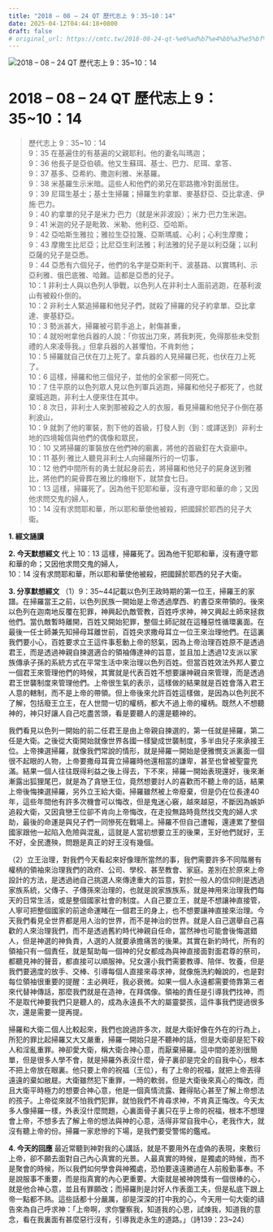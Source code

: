 ```yaml
---
title: "2018 – 08 – 24 QT 歷代志上 9：35~10：14"
date: 2025-04-12T04:44:18+0800
draft: false
# original_url: https://cmtc.tw/2018-08-24-qt-%e6%ad%b7%e4%bb%a3%e5%bf%97%e4%b8%8a-9%ef%bc%9a3510%ef%bc%9a14
---
```


![2018 – 08 – 24 QT 歷代志上 9：35\~10：14](/images/qt.jpg   "2018 – 08 – 24 QT 歷代志上 9：35\~10：14")

# 2018 – 08 – 24 QT 歷代志上 9：35\~10：14

> 歷代志上 9：35\~10：14  
> 9：35 在基遍住的有基遍的父親耶利。他的妻名叫瑪迦；  
> 9：36 他長子是亞伯頓。他又生蘇珥、基士、巴力、尼珥、拿答、  
> 9：37 基多、亞希約、撒迦利雅、米基羅。  
> 9：38 米基羅生示米暗。這些人和他們的弟兄在耶路撒冷對面居住。  
> 9：39 尼珥生基士；基士生掃羅；掃羅生約拿單、麥基舒亞、亞比拿達、伊施‧巴力。  
> 9：40 約拿單的兒子是米力‧巴力（就是米非波設）；米力‧巴力生米迦。  
> 9：41 米迦的兒子是毗敦、米勒、他利亞、亞哈斯。  
> 9：42 亞哈斯生雅拉；雅拉生亞拉篾、亞斯瑪威、心利；心利生摩撒；  
> 9：43 摩撒生比尼亞；比尼亞生利法雅；利法雅的兒子是以利亞薩；以利亞薩的兒子是亞悉。  
> 9：44 亞悉有六個兒子，他們的名字是亞斯利干、波基路、以實瑪利、示亞利雅、俄巴底雅、哈難。這都是亞悉的兒子。  
> 10：1 非利士人與以色列人爭戰，以色列人在非利士人面前逃跑，在基利波山有被殺仆倒的。  
> 10：2 非利士人緊追掃羅和他兒子們，就殺了掃羅的兒子約拿單、亞比拿達、麥基舒亞。  
> 10：3 勢派甚大，掃羅被弓箭手追上，射傷甚重，  
> 10：4 就吩咐拿他兵器的人說：「你拔出刀來，將我刺死，免得那些未受割禮的人來凌辱我。」但拿兵器的人甚懼怕，不肯刺他；  
> 10：5 掃羅就自己伏在刀上死了。拿兵器的人見掃羅已死，也伏在刀上死了。  
> 10：6 這樣，掃羅和他三個兒子，並他的全家都一同死亡。  
> 10：7 住平原的以色列眾人見以色列軍兵逃跑，掃羅和他兒子都死了，也就棄城逃跑，非利士人便來住在其中。  
> 10：8 次日，非利士人來剝那被殺之人的衣服，看見掃羅和他兒子仆倒在基利波山，  
> 10：9 就剝了他的軍裝，割下他的首級，打發人到（到：或譯送到）非利士地的四境報信與他們的偶像和眾民，  
> 10：10 又將掃羅的軍裝放在他們神的廟裏，將他的首級釘在大袞廟中。  
> 10：11 基列‧雅比人聽見非利士人向掃羅所行的一切事，  
> 10：12 他們中間所有的勇士就起身前去，將掃羅和他兒子的屍身送到雅比，將他們的屍骨葬在雅比的橡樹下，就禁食七日。  
> 10：13 這樣，掃羅死了。因為他干犯耶和華，沒有遵守耶和華的命；又因他求問交鬼的婦人，  
> 10：14 沒有求問耶和華，所以耶和華使他被殺，把國歸於耶西的兒子大衛。

**1. 經文誦讀**

**2.  今天默想經文**
代上 10：13 這樣，掃羅死了。因為他干犯耶和華，沒有遵守耶和華的命；又因他求問交鬼的婦人，  
10：14 沒有求問耶和華，所以耶和華使他被殺，把國歸於耶西的兒子大衛。

**3. 分享默想經文**
（1）9：35\~44記載以色列王政時期的第一位王，掃羅王的家譜。在掃羅當王之前，以色列民族一開始是上帝透過摩西、約書亞來帶領的。後來以色列在迦南地反覆在犯罪，神興起仇敵管教，百姓呼求神，神又興起土師來拯救他們。當仇敵暫時離開，百姓又開始犯罪，整個土師記就在這種惡性循環裏面。在最後一任士師兼先知掃母耳離世前，百姓央求撒母耳立一位王來治理他們。在這裏我們要小心，百姓要求立王這件事惹動上帝的怒氣，因為上帝治理百姓原不是透過君王，而是透過神親自揀選適合的領袖傳達神的旨意，並且加上透過12支派以家族傳承子孫的系統方式在平常生活中來治理以色列百姓。但當百姓效法外邦人要立一個君王來管理他們的時候，其實就是代表百姓不想要讓神親自來管理，而是透過君王世襲制度來管理他們。上帝很生氣的表示，這樣做的結果就是百姓會落入君王人意的轄制，而不是上帝的帶領。但上帝後來允許百姓這樣做，是因為以色列民不了解，包括廢王立王，在人世間一切的權柄，都大不過上帝的權柄。既然人不想聽神的，神只好讓人自己吃盡苦頭，看是要聽人的還是聽神的。

我們看見以色列一開始的前二任君王是由上帝親自揀選的，第一任就是掃羅，第二任是大衛。之後從大衛開始就像世界各國一樣變成世襲制度，多半由兒子來承接王位。上帝揀選掃羅，就像我們常說的情形，就是掃羅一開始是便雅憫支派裏面一個很不起眼的人物，上帝要撒母耳膏立掃羅時他還相當的謙卑，甚至也曾被聖靈充滿。結果一個人往往既得利益之後上得去，下不來，掃羅一開始表現還好，後來漸漸露出狐狸尾巴，就是為了貪戀王位，竟然想要討人的喜歡而不聽上帝的話，結果上帝後悔揀選掃羅，另外立王給大衛。掃羅雖然被上帝廢棄，但是仍在位長達40年，這些年間他有許多次機會可以悔改，但是鬼迷心竅，越來越惡，不斷因為嫉妒追殺大衛，又因貪戀王位卻不肯向上帝悔改，在走投無路時竟然找交鬼的婦人求助，最後的命運是與兒子們一同慘死在戰場上。掃羅不但自己遭報，還連累了整個國家跟他一起陷入危險與混亂，這就是人當初想要立王的後果，王好他們就好，王不好，全民遭殃，問題是真正的好王沒有幾個。

（2）立王治理，對我們今天看起來好像理所當然的事，我們需要許多不同階層有權柄的領袖來治理我們的政府、公司、學校、甚至教會、家庭。差別在於原來上帝設計的方法，是透過祂自己挑選人來傳達重大的旨意，對於一般人的信仰則是透過家族系統，父傳子、子傳孫來治理的，也就是說家族族系，就是神用來治理我們每天的日常生活，或是整個國家社會的制度。人自己要立王，就是不想讓神直接管，人寧可把整個國家的前途命運睹在一個君王的身上，也不想要讓神直接來治理。今天我們看見全世界都是用人治的世界，而不是神治的世界。就是人自己選舉自己喜歡的人來治理我們，而不是透過舊約時代神親自任命，當然神也可能會後悔選錯人，但是神選的神負責，人選的人就要承擔痛苦的後果。其實在新約時代，所有的領袖只有一個責任，就是幫助每一個神的兒女都成為與神直接面對面君尊的祭司，都聽見神的聲音，都直接可以順服神。兒女還小我們需要教導、陪伴、牧養，但是我們要適度的放手、交棒、引導每個人直接來尋求神，就像施洗約翰說的，也是對每位領袖很重要的提醒：主必興旺，我必衰微。如果一個人永遠都需要倚靠第三者來代替神傳話，那麼我們就是在造神，在拜偶像。領袖的責任是引導我們找神，而不是取代神要我們只是聽人的，成為永遠長不大的屬靈嬰孩，這件事我們提過很多次，還是需要一提再提。

掃羅和大衛二個人比較起來，我們也說過許多次，就是大衛好像在外在的行為上，所犯的罪比起掃羅又大又嚴重，掃羅一開始只是不聽神的話，但是大衛卻是犯下殺人和淫亂重罪。神卻愛大衛，稱大衛合神心意，而厭棄掃羅。這中間的差別很簡單，但是很多人學不會，就是掃羅外表沒什麼，骨子裏卻是完全的自我中心，根本不把上帝放在眼裏。他只要上帝的祝福（王位），有了上帝的祝福，就把上帝丟得遠遠的棄如敝屣。大衛雖然犯下重罪，一時的軟弱，但是大衛後來真心的悔改，而且大衛平時極力的想要合神心意，他是一個真情流露、難得貼心甚至了解上帝想法的孩子。上帝從來就不怕我們犯罪，就怕我們不肯尋求神，不肯真正悔改。今天太多人像掃羅一樣，外表沒什麼問題，心裏面骨子裏只在乎上帝的祝福，根本不想理會上帝，不想多去了解上帝的想法與神的心意，活得非常自我中心，老我作大，就沒有聽上帝的份。掃羅一家悲慘的下場，是我們要受警惕的鑑戒。

**4. 今天的回應**
最近常聽到神對我的心講話，就是不要用外在虛偽的表現，來敷衍上帝，卻不願去面對自己內心真實的光景。人最真實的時候，是獨處的時候，而不是聚會的時候，所以我們如何學會與神獨處，恐怕要遠遠勝過在人前殷勤事奉。不是說服事不重要，而是指真實的內心更重要。大衛就是被神誇獎有一個很棒的心，就是他合神心意，並且有罪願改；而掃羅則是討好人作表面工夫，但是私底下跟上帝一點都不熟。這些話都十分嚴厲，卻是深深的打中我的心，今天用一句大衛的禱告來為自己呼求神：「上帝啊，求你鑒察我，知道我的心思，試煉我，知道我的意念，看在我裏面有甚麼惡行沒有，引導我走永生的道路。」（詩139：23\~24）
